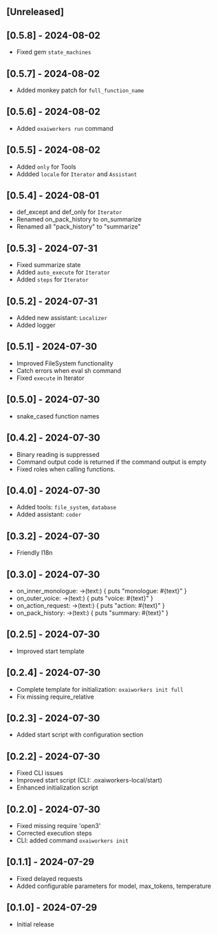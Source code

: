 ## [Unreleased]

## [0.5.8] - 2024-08-02

- Fixed gem `state_machines`

## [0.5.7] - 2024-08-02

- Added monkey patch for `full_function_name`

## [0.5.6] - 2024-08-02

- Added `oxaiworkers run` command

## [0.5.5] - 2024-08-02

- Added `only` for Tools
- Addded `locale` for `Iterator` and `Assistant`

## [0.5.4] - 2024-08-01

- def_except and def_only for `Iterator`
- Renamed on_pack_history to on_summarize
- Renamed all "pack_history" to "summarize"

## [0.5.3] - 2024-07-31

- Fixed summarize state
- Added `auto_execute` for `Iterator`
- Added `steps` for `Iterator`

## [0.5.2] - 2024-07-31

- Added new assistant: `Localizer`
- Added logger

## [0.5.1] - 2024-07-30

- Improved FileSystem functionality
- Catch errors when eval sh command
- Fixed `execute` in Iterator

## [0.5.0] - 2024-07-30

- snake_cased function names

## [0.4.2] - 2024-07-30

- Binary reading is suppressed
- Command output code is returned if the command output is empty
- Fixed roles when calling functions.

## [0.4.0] - 2024-07-30

- Added tools: `file_system`, `database`
- Added assistant: `coder`

## [0.3.2] - 2024-07-30

- Friendly I18n

## [0.3.0] - 2024-07-30

- on_inner_monologue: ->(text:) { puts "monologue: #{text}" }
- on_outer_voice: ->(text:) { puts "voice: #{text}" }
- on_action_request: ->(text:) { puts "action: #{text}" }
- on_pack_history: ->(text:) { puts "summary: #{text}" }

## [0.2.5] - 2024-07-30

- Improved start template

## [0.2.4] - 2024-07-30

- Complete template for initialization: `oxaiworkers init full`
- Fix missing require_relative

## [0.2.3] - 2024-07-30

- Added start script with configuration section

## [0.2.2] - 2024-07-30

- Fixed CLI issues
- Improved start script (CLI: .oxaiworkers-local/start)
- Enhanced initialization script

## [0.2.0] - 2024-07-30

- Fixed missing require 'open3'
- Corrected execution steps
- CLI: added command `oxaiworkers init`

## [0.1.1] - 2024-07-29

- Fixed delayed requests
- Added configurable parameters for model, max_tokens, temperature

## [0.1.0] - 2024-07-29

- Initial release